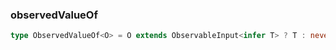 ### observedValueOf <icon badge type='type-alias'/>
```ts
type ObservedValueOf<O> = O extends ObservableInput<infer T> ? T : never;
```